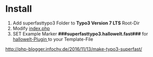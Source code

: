 # Install
1. Add superfasttypo3 Folder to <strong>Typo3 Version 7 LTS</strong> Root-Dir
2. Modify <a target="_blank" href="https://github.com/wallpageNET/superfasttypo3/blob/master/the_new_typo3_index.php">index.php</a> 
3. SET Example Marker <strong>###superfasttypo3.hallowelt.fast###</strong> for <a target="_blank" href="https://github.com/wallpageNET/superfasttypo3/tree/master/hallowelt">hallowelt-Plugin </a> to your Template-File

http://php-blogger.infochy.de/2016/11/13/make-typo3-superfast/
